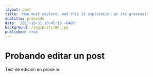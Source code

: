 ```yaml
---
layout: post
title: 'Man must explore, and this is exploration at its greatest'
subtitle: probando
date: '2017-10-31 10:45:13 -0400'
background: /img/posts/06.jpg
published: true
---
```

# Probando editar un post

Test de edición en prose.io